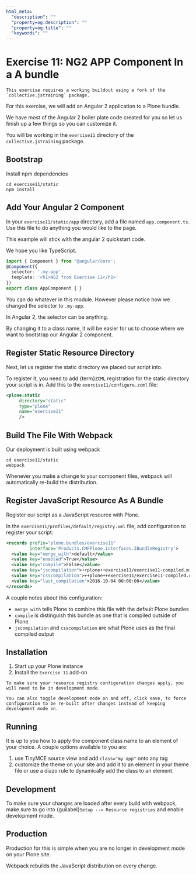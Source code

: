 ```yaml
---
html_meta:
  "description": ""
  "property=og:description": ""
  "property=og:title": ""
  "keywords": ""
---
```


# Exercise 11: NG2 APP Component In a A bundle

```{warning}
This exercise requires a working buildout using a fork of the `collective.jstraining` package.
```

For this exercise, we will add an Angular 2 application to a Plone bundle.

We have most of the Angular 2 boiler plate code created for you so let us finish up a few things so you can customize it.

You will be working in the `exercise11` directory of the `collective.jstraining` package.

## Bootstrap

Install npm dependencies

```console
cd exercise11/static
npm install
```

## Add Your Angular 2 Component

In your `exercise11/static/app` directory, add a file named `app.component.ts`.
Use this file to do anything you would like to the page.

This example will stick with the angular 2 quickstart code.

We hope you like TypeScript.

```typescript
import { Component } from '@angular/core';
@Component({
  selector: '.my-app',
  template: '<h1>NG2 from Exercise 11</h1>'
})
export class AppComponent { }
```

You can do whatever in this module.
However please notice how we changed the selector to `.my-app`.

In Angular 2, the selector can be anything.

By changing it to a class name, it will be easier for us to choose where we want to bootstrap our Angular 2 component.

## Register Static Resource Directory

Next, let us register the static directory we placed our script into.

To register it, you need to add {term}`ZCML` registration for the static directory your script is in.
Add this to the `exercise11/configure.zcml` file:

```xml
<plone:static
     directory="static"
     type="plone"
     name="exercise11"
     />
```

## Build The File With Webpack

Our deployment is built using webpack

```console
cd exercise11/static
webpack
```

Whenever you make a change to your component files, webpack will automatically re-build the distribution.

## Register JavaScript Resource As A Bundle

Register our script as a JavaScript resource with Plone.

In the `exercise11/profiles/default/registry.xml` file, add configuration to register your script:

```xml
<records prefix="plone.bundles/exercise11"
         interface='Products.CMFPlone.interfaces.IBundleRegistry'>
  <value key="merge_with">default</value>
  <value key="enabled">True</value>
  <value key="compile">False</value>
  <value key="jscompilation">++plone++exercise11/exercise11-compiled.min.js</value>
  <value key="csscompilation">++plone++exercise11/exercise11-compiled.css</value>
  <value key="last_compilation">2016-10-04 00:00:00</value>
</records>
```

A couple notes about this configuration:

- `merge_with` tells Plone to combine this file with the default Plone bundles
- `compile` is distinguish this bundle as one that is compiled outside of Plone
- `jscompilation` and `csscompilation` are what Plone uses as the final compiled output

## Installation

1. Start up your Plone instance
2. Install the `Exercise 11` add-on

```{warning}
To make sure your resource registry configuration changes apply, you will need to be in development mode.

You can also toggle development mode on and off, click save, to force configuration to be re-built after changes instead of keeping development mode on.
```

## Running

It is up to you how to apply the component class name to an element of your choice.
A couple options available to you are:

1. use TinyMCE source view and add `class="my-app"` onto any tag
2. customize the theme on your site and add it to an element in your theme file or use a diazo rule to dynamically add the class to an element.

## Development

To make sure your changes are loaded after every build with webpack, make sure to go into {guilabel}`Setup --> Resource registries` and enable development mode.

## Production

Production for this is simple when you are no longer in development mode on your Plone site.

Webpack rebuilds the JavaScript distribution on every change.

